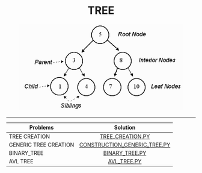 <h1 align="center">TREE</h1>
<p align="center">
  <img height="230" src="logo.jpg">
</p>

----

| Problems                  | Solution                         |
| -------------             |:-------------:                   |
| TREE CREATION     | [TREE_CREATION.PY](https://github.com/aditya-2703/DSA/blob/main/TREE/TREE_CREATION.PY)              |
| GENERIC TREE CREATION | [CONSTRUCTION_GENERIC_TREE.PY](https://github.com/aditya-2703/DSA/blob/main/TREE/CONSTRUCTION_GENERIC_TREE.PY)        |   
| BINARY_TREE             | [BINARY_TREE.PY](https://github.com/aditya-2703/DSA/blob/main/TREE/BINARY_TREE.py)     | 
| AVL TREE    | [AVL_TREE.PY](https://github.com/aditya-2703/DSA/blob/main/TREE/AVL_TREE.PY)       |  
